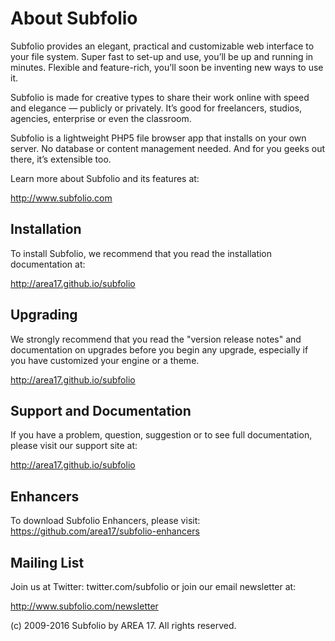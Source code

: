 # About Subfolio

Subfolio provides an elegant, practical and customizable web interface to your file system. Super fast to set-up and use, you’ll be up and running in minutes. Flexible and feature-rich, you’ll soon be inventing new ways to use it.

Subfolio is made for creative types to share their work online with speed and elegance — publicly or privately. It’s good for freelancers, studios, agencies, enterprise or even the classroom.

Subfolio is a lightweight PHP5 file browser app that installs on your own server. No database or content management needed. And for you geeks out there, it’s extensible too.

Learn more about Subfolio and its features at:

  http://www.subfolio.com

## Installation

To install Subfolio, we recommend that you read the installation documentation at:

  http://area17.github.io/subfolio

## Upgrading

We strongly recommend that you read the "version release notes" and documentation on upgrades before you begin any upgrade, especially if you have customized your engine or a theme. 

  http://area17.github.io/subfolio

## Support and Documentation

If you have a problem, question, suggestion or to see full documentation, please visit our support site at:

  http://area17.github.io/subfolio
  
## Enhancers

To download Subfolio Enhancers, please visit:
https://github.com/area17/subfolio-enhancers

## Mailing List

Join us at Twitter: twitter.com/subfolio or join our email newsletter at:

  http://www.subfolio.com/newsletter

(c) 2009-2016 Subfolio by AREA 17. All rights reserved.